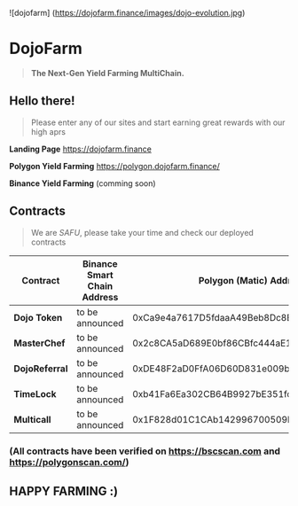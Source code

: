 
![dojofarm] (https://dojofarm.finance/images/dojo-evolution.jpg)
# DojoFarm
> **The Next-Gen  Yield Farming  MultiChain.**

## Hello there!

> Please enter any of our sites and start earning great rewards with our high aprs

**Landing Page** 
		https://dojofarm.finance

**Polygon Yield Farming**
		https://polygon.dojofarm.finance/
		
**Binance Yield Farming**
		(comming soon)

## Contracts

> We are *SAFU*, please take your time and check our deployed contracts

| Contract   	        | Binance Smart Chain Address| Polygon (Matic) Address             	  |
|---------------------- |----------------------------|--------------------------------------------|
| **Dojo Token**   	| to be announced            | 0xCa9e4a7617D5fdaaA49Beb8Dc8E506706324e253 |
| **MasterChef**   	| to be announced            | 0x2c8CA5aD689E0bf86CBfc444aE1cc174300EA8f6 |
| **DojoReferral** 	| to be announced 	     | 0xDE48F2aD0FfA06D60D831e009b55b20E59Ff2c1C |
| **TimeLock**     	| to be announced 	     | 0xb41Fa6Ea302CB64B9927bE351fcC35b1C4D8f51d |
| **Multicall**     	| to be announced 	     | 0x1F828d01C1CAb142996700509E8a2D6F7eD89b36 |

### (All contracts have been verified on https://bscscan.com and https://polygonscan.com/)



## HAPPY FARMING :)
